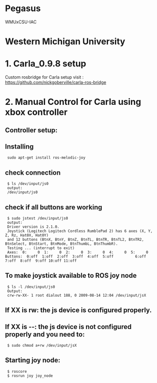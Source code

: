 # Pegasus
WMUxCSU-IAC 


# Western Michigan University

# 1. Carla_0.9.8 setup

Custom rosbridge for Carla setup visit : 
<https://github.com/nickgoberville/carla-ros-bridge>

# 2. Manual Control for Carla using xbox controller

## Controller setup:
   
  ## Installing
     sudo apt-get install ros-melodic-joy
   
  ## check connection
     $ ls /dev/input/js0
     output:
     /dev/input/js0
   
  ## check if all buttons are working
     $ sudo jstest /dev/input/js0
     output:
     Driver version is 2.1.0.
     Joystick (Logitech Logitech Cordless RumblePad 2) has 6 axes (X, Y, Z, Rz, Hat0X, Hat0Y)
     and 12 buttons (BtnX, BtnY, BtnZ, BtnTL, BtnTR, BtnTL2, BtnTR2, BtnSelect, BtnStart, BtnMode, BtnThumbL, BtnThumbR).
     Testing ... (interrupt to exit)
     Axes:  0:     0  1:     0  2:     0  3:     0  4:     0  5:     0 Buttons:  0:off  1:off  2:off  3:off  4:off  5:off          6:off  7:off  8:off  9:off 10:off 11:off
    
  ## To make joystick available to ROS joy node
     $ ls -l /dev/input/js0
     Output:
     crw-rw-XX- 1 root dialout 188, 0 2009-08-14 12:04 /dev/input/jsX
    
  ## If XX is rw: the js device is configured properly.
  ## If XX is --: the js device is not configured properly and you need to:
     $ sudo chmod a+rw /dev/input/jsX
  
 ## Starting joy node:
     $ roscore
     $ rosrun joy joy_node
      

  



